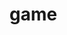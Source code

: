 # game
<!DOCTYPE html>
<html lang="en">
<head>
    <meta charset="UTF-8">
    <meta name="viewport" content="width=device-width, initial-scale=1.0">
    <title>Colorblind Mode & Sound Settings</title>
    <style>
        :root {
            --filter-none: none;
            --filter-protanopia: sepia(100%) saturate(100%) hue-rotate(-20deg);
            --filter-deuteranopia: sepia(50%) saturate(100%) hue-rotate(-10deg);
            --filter-tritanopia: sepia(80%) saturate(100%) hue-rotate(90deg);
            --filter-monochrome: grayscale(100%);
        }

        body {
            font-family: Arial, sans-serif;
            transition: filter 0.3s ease-in-out;
            padding: 20px;
        }

        nav {
            background: #333;
            padding: 10px;
            color: white;
            text-align: center;
        }

        .content {
            max-width: 600px;
            margin: 20px auto;
            text-align: center;
        }

        .settings {
            display: none;
            margin-top: 20px;
        }

        button {
            padding: 10px 20px;
            margin: 5px;
            cursor: pointer;
            border: none;
            background: #007bff;
            color: white;
            border-radius: 5px;
        }

        button:hover {
            background: #0056b3;
        }
    </style>
</head>
<body>
    <nav>
        <button onclick="toggleSettings()">⚙️ Settings</button>
    </nav>

    <div class="content">
        <h1>Welcome to the Colorblind Mode & Sound Settings Demo</h1>
        <p>Toggle colorblind modes and sound settings in the menu.</p>

        <div class="settings" id="settings">
            <h2>Settings</h2>
            <button id="colorblind-toggle">Colorblind Mode: Off</button>
            <button id="sound-toggle" onclick="toggleSound()">🔊 Sound On</button>
        </div>
    </div>

    <audio id="settings-sound" src="/mnt/data/Scary.mp3" preload="auto"></audio>
    
    <script>
        const modes = ["none", "protanopia", "deuteranopia", "tritanopia", "monochrome"];
        let currentModeIndex = 0;
        
        const toggleButton = document.getElementById("colorblind-toggle");
        const body = document.body;
        const settings = document.getElementById("settings");
        const soundToggleButton = document.getElementById("sound-toggle");
        const settingsSound = document.getElementById("settings-sound");
        let soundEnabled = true;
        
        // Load saved mode from local storage
        const savedMode = localStorage.getItem("colorblindMode");
        if (savedMode) {
            currentModeIndex = modes.indexOf(savedMode);
            body.style.filter = getComputedStyle(document.documentElement).getPropertyValue(`--filter-${savedMode}`);
            toggleButton.textContent = `Colorblind Mode: ${savedMode}`;
        }
        
        // Toggle function
        toggleButton.addEventListener("click", () => {
            currentModeIndex = (currentModeIndex + 1) % modes.length;
            const selectedMode = modes[currentModeIndex];
        
            // Apply the selected mode
            body.style.filter = getComputedStyle(document.documentElement).getPropertyValue(`--filter-${selectedMode}`);
            toggleButton.textContent = `Colorblind Mode: ${selectedMode}`;
        
            // Save the mode in local storage
            localStorage.setItem("colorblindMode", selectedMode);
        });
        
        // Toggle Settings Menu
        function toggleSettings() {
            settings.style.display = settings.style.display === "none" ? "block" : "none";
            if (soundEnabled) {
                settingsSound.currentTime = 0;
                settingsSound.play();
            }
        }

        // Toggle Sound On/Off
        function toggleSound() {
            soundEnabled = !soundEnabled;
            document.querySelectorAll("audio").forEach(audio => audio.muted = !soundEnabled);
            soundToggleButton.textContent = soundEnabled ? "🔊 Sound On" : "🔇 Sound Off";
        }
    </script>
</body>
</html>
